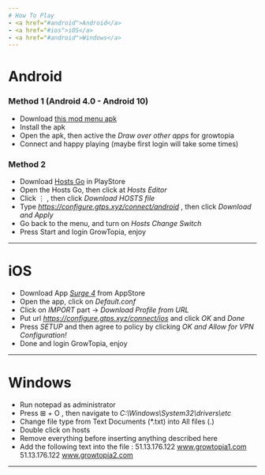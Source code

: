 ```yaml
---
# How To Play
- <a href="#android">Android</a>
- <a href="#ios">iOS</a>
- <a href="#android">Windows</a>
---
```

# <p id="android"></p>Android
### Method 1 (Android 4.0 - Android 10)
- Download [this mod menu apk](https://www.mediafire.com/file/15jclfjfpog1c6l/GTIF.apk/file)
- Install the apk
- Open the apk, then active the <i>Draw over other apps</i> for growtopia
- Connect and happy playing (maybe first login will take some times)

### Method 2 
- Download [Hosts Go](https://play.google.com/store/apps/details?id=dns.hosts.server.change&hl=in&gl=US) in PlayStore
- Open the Hosts Go, then click at <i>Hosts Editor</i>
- Click ⋮ , then click <i>Download HOSTS file</i>
- Type <i>https://configure.gtps.xyz/connect/android</i> , then click <i>Download and Apply</i>
- Go back to the menu, and turn on <i>Hosts Change Switch</i>
- Press Start and login GrowTopia, enjoy
---
# <p id="ios"></p>iOS
- Download App <i>[Surge 4](https://apps.apple.com/app/surge-4/id1442620678)</i> from AppStore
- Open the app, click on <i>Default.conf</i>
- Click on <i>IMPORT</i> part -> <i>Download Profile from URL</i>
- Put url <i>https://configure.gtps.xyz/connect/ios</i> and click <i>OK</i> and <i>Done</i>
- Press <i>SETUP</i> and then agree to policy by clicking <i>OK and Allow for VPN Configuration!</i>
- Done and login GrowTopia, enjoy
---
# <p id="windows"></p>Windows
- Run notepad as administrator
- Press ⊞ + O , then navigate to <i>C:\Windows\System32\drivers\etc</i>
- Change file type from Text Documents (*.txt) into All files (.)
- Double click on hosts
- Remove everything before inserting anything described here
- Add the following text into the file :
51.13.176.122 www.growtopia1.com
51.13.176.122 www.growtopia2.com
---

